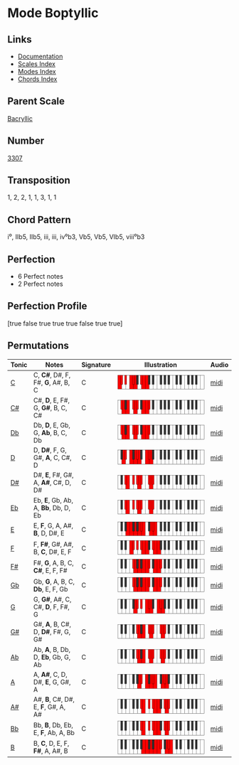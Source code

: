# Mode Boptyllic

## Links

- [Documentation](README.md)
- [Scales Index](Scales.md)
- [Modes Index](Modes.md)
- [Chords Index](Chords.md)

## Parent Scale

[Bacryllic](ScaleBacryllic.md)

## Number

[3307](https://ianring.com/musictheory/scales/3307)

## Transposition

1, 2, 2, 1, 1, 3, 1, 1

## Chord Pattern

i⁰, IIb5, IIb5, iii, iii, iv⁰b3, Vb5, Vb5, VIb5, viii⁰b3

## Perfection

- 6 Perfect notes
- 2 Perfect notes

## Perfection Profile

[true false true true true false true true]

## Permutations

| Tonic | Notes | Signature | Illustration | Audio |
|-------|-------|-----------|--------------|-------|
| [C](ModeCNaturalBoptyllic.md) | C, **C#**, D#, F, F#, **G**, A#, B, C | C | ![CNaturalBoptyllic](ModeCNaturalBoptyllic.png) | [midi](https://github.com/edipermadi/music/blob/main/docs/ModeCNaturalBoptyllic.mid?raw=true) |
| [C#](ModeCSharpBoptyllic.md) | C#, **D**, E, F#, G, **G#**, B, C, C# | C | ![CSharpBoptyllic](ModeCSharpBoptyllic.png) | [midi](https://github.com/edipermadi/music/blob/main/docs/ModeCSharpBoptyllic.mid?raw=true) |
| [Db](ModeDFlatBoptyllic.md) | Db, **D**, E, Gb, G, **Ab**, B, C, Db | C | ![DFlatBoptyllic](ModeDFlatBoptyllic.png) | [midi](https://github.com/edipermadi/music/blob/main/docs/ModeDFlatBoptyllic.mid?raw=true) |
| [D](ModeDNaturalBoptyllic.md) | D, **D#**, F, G, G#, **A**, C, C#, D | C | ![DNaturalBoptyllic](ModeDNaturalBoptyllic.png) | [midi](https://github.com/edipermadi/music/blob/main/docs/ModeDNaturalBoptyllic.mid?raw=true) |
| [D#](ModeDSharpBoptyllic.md) | D#, **E**, F#, G#, A, **A#**, C#, D, D# | C | ![DSharpBoptyllic](ModeDSharpBoptyllic.png) | [midi](https://github.com/edipermadi/music/blob/main/docs/ModeDSharpBoptyllic.mid?raw=true) |
| [Eb](ModeEFlatBoptyllic.md) | Eb, **E**, Gb, Ab, A, **Bb**, Db, D, Eb | C | ![EFlatBoptyllic](ModeEFlatBoptyllic.png) | [midi](https://github.com/edipermadi/music/blob/main/docs/ModeEFlatBoptyllic.mid?raw=true) |
| [E](ModeENaturalBoptyllic.md) | E, **F**, G, A, A#, **B**, D, D#, E | C | ![ENaturalBoptyllic](ModeENaturalBoptyllic.png) | [midi](https://github.com/edipermadi/music/blob/main/docs/ModeENaturalBoptyllic.mid?raw=true) |
| [F](ModeFNaturalBoptyllic.md) | F, **F#**, G#, A#, B, **C**, D#, E, F | C | ![FNaturalBoptyllic](ModeFNaturalBoptyllic.png) | [midi](https://github.com/edipermadi/music/blob/main/docs/ModeFNaturalBoptyllic.mid?raw=true) |
| [F#](ModeFSharpBoptyllic.md) | F#, **G**, A, B, C, **C#**, E, F, F# | C | ![FSharpBoptyllic](ModeFSharpBoptyllic.png) | [midi](https://github.com/edipermadi/music/blob/main/docs/ModeFSharpBoptyllic.mid?raw=true) |
| [Gb](ModeGFlatBoptyllic.md) | Gb, **G**, A, B, C, **Db**, E, F, Gb | C | ![GFlatBoptyllic](ModeGFlatBoptyllic.png) | [midi](https://github.com/edipermadi/music/blob/main/docs/ModeGFlatBoptyllic.mid?raw=true) |
| [G](ModeGNaturalBoptyllic.md) | G, **G#**, A#, C, C#, **D**, F, F#, G | C | ![GNaturalBoptyllic](ModeGNaturalBoptyllic.png) | [midi](https://github.com/edipermadi/music/blob/main/docs/ModeGNaturalBoptyllic.mid?raw=true) |
| [G#](ModeGSharpBoptyllic.md) | G#, **A**, B, C#, D, **D#**, F#, G, G# | C | ![GSharpBoptyllic](ModeGSharpBoptyllic.png) | [midi](https://github.com/edipermadi/music/blob/main/docs/ModeGSharpBoptyllic.mid?raw=true) |
| [Ab](ModeAFlatBoptyllic.md) | Ab, **A**, B, Db, D, **Eb**, Gb, G, Ab | C | ![AFlatBoptyllic](ModeAFlatBoptyllic.png) | [midi](https://github.com/edipermadi/music/blob/main/docs/ModeAFlatBoptyllic.mid?raw=true) |
| [A](ModeANaturalBoptyllic.md) | A, **A#**, C, D, D#, **E**, G, G#, A | C | ![ANaturalBoptyllic](ModeANaturalBoptyllic.png) | [midi](https://github.com/edipermadi/music/blob/main/docs/ModeANaturalBoptyllic.mid?raw=true) |
| [A#](ModeASharpBoptyllic.md) | A#, **B**, C#, D#, E, **F**, G#, A, A# | C | ![ASharpBoptyllic](ModeASharpBoptyllic.png) | [midi](https://github.com/edipermadi/music/blob/main/docs/ModeASharpBoptyllic.mid?raw=true) |
| [Bb](ModeBFlatBoptyllic.md) | Bb, **B**, Db, Eb, E, **F**, Ab, A, Bb | C | ![BFlatBoptyllic](ModeBFlatBoptyllic.png) | [midi](https://github.com/edipermadi/music/blob/main/docs/ModeBFlatBoptyllic.mid?raw=true) |
| [B](ModeBNaturalBoptyllic.md) | B, **C**, D, E, F, **F#**, A, A#, B | C | ![BNaturalBoptyllic](ModeBNaturalBoptyllic.png) | [midi](https://github.com/edipermadi/music/blob/main/docs/ModeBNaturalBoptyllic.mid?raw=true) |
